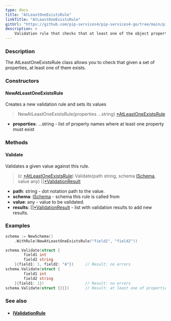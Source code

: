 ```yaml
---
type: docs
title: "AtLeastOneExistsRule"
linkTitle: "AtLeastOneExistsRule"
gitUrl: "https://github.com/pip-services4/pip-services4-go/tree/main/pip-services4-data-go"
description: >
    Validation rule that checks that at least one of the object properties exists.
---
```



### Description

The AtLeastOneExistsRule class allows you to check that given a set of properties, at least one of them exists. 

### Constructors

#### NewAtLeastOneExistsRule
Creates a new validation rule and sets its values

> NewAtLeastOneExistsRule(properties ...string) [*AtLeastOneExistsRule]()

- **properties**: ...string - list of property names where at least one property must exist

### Methods

#### Validate
Validates a given value against this rule.

> (c [*AtLeastOneExistsRule]()) Validate(path string, schema [ISchema](../ischema), value any) [][*ValidationResult](../validation_result)

- **path**: string - dot notation path to the value.
- **schema**: [ISchema](../ischema) - schema this rule is called from
- **value**: any - value to be validated.
- **results**: [][*ValidationResult](../validation_result) - list with validation results to add new results.

### Examples
```go
schema := NewSchema()
	.WithRule(NewAtLeastOneExistsRule("field1", "field2"))

schema.Validate(struct {
		field1 int
		field2 string
	}{field1: 1, field2: "A"})     // Result: no errors
schema.Validate(struct {
		field1 int
		field2 string
	}{field1: 1})                  // Result: no errors
schema.Validate(struct {}{})       // Result: at least one of properties field1, field2 must exist

```

### See also
- #### [IValidationRule](ivalidation_rule)

